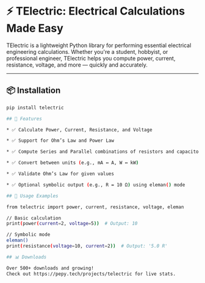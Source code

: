 # ⚡️ TElectric: Electrical Calculations Made Easy

TElectric  is a lightweight Python library for performing essential electrical engineering calculations. Whether you're a student, hobbyist, or professional engineer, TElectric helps you compute power, current, resistance, voltage, and more — quickly and accurately.

---

## 📦 Installation
``` bash 
pip install telectric

## 🚀 Features

* ✅ Calculate Power, Current, Resistance, and Voltage

* ✅ Support for Ohm’s Law and Power Law

* ✅ Compute Series and Parallel combinations of resistors and capacitors

* ✅ Convert between units (e.g., mA ↔ A, W ↔ kW)

* ✅ Validate Ohm’s Law for given values

* ✅ Optional symbolic output (e.g., R = 10 Ω) using eleman() mode

## 🧪 Usage Examples

from telectric import power, current, resistance, voltage, eleman

// Basic calculation
print(power(current=2, voltage=5))  # Output: 10

// Symbolic mode
eleman()
print(resistance(voltage=10, current=2))  # Output: '5.0 R'

## 📊 Downloads

Over 500+ downloads and growing!
Check out https://pepy.tech/projects/telectric for live stats. 